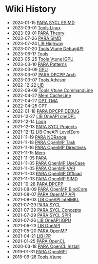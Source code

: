 # Wiki History

- 2024-01-15        [PARA SYCL ESIMD](/0011_PARA_SYCL_ESIMD)
- 2023-09-01        [Tools Linux](/0005_Tools_Linux)
- 2023-09-01        [PARA Theory](/0012_PARA_Theory)
- 2023-07-26        [PARA SIMD](/0013_PARA_SIMD)
- 2023-07-24        [LIB Highway](/0045_LIB_Highway)
- 2023-07-20        [Tools Vtune DebugAPI](/0010_Tools_Vtune_DebugAPI)
- 2023-06-17        [Tools](/0004_Tools)
- 2023-05-25        [Tools Vtune iGPU](/0009_Tools_Vtune_iGPU)
- 2023-03-10        [PARA Patterns](/0014_PARA_Patterns)
- 2023-03-09        [GPU](/0046_GPU)
- 2023-03-07        [PARA DPCPP Arch](/0015_PARA_DPCPP_Arch)
- 2023-03-07        [Tools Advisor](/0008_Tools_Advisor)
- 2022-12-22        [LIB](/0044_LIB)
- 2022-09-09        [Tools Vtune CommandLine](/0007_Tools_Vtune_CommandLine)
- 2022-04-27        [Mem CacheLine](/0036_Mem_CacheLine)
- 2022-04-27        [OPT TMA](/0047_OPT_TMA)
- 2022-04-25        [OPT](/0003_OPT)
- 2022-01-18        [PARA DPCPP DEBUG](/0016_PARA_DPCPP_DEBUG)
- 2021-12-27        [LIB OneAPI oneDPL](/0043_LIB_OneAPI_oneDPL)
- 2021-12-14        [Loop](/0049_Loop)
- 2021-12-13        [PARA SYCL Projects](/0017_PARA_SYCL_Projects)
- 2021-12-12        [LIB OneAPI LevelZero](/0042_LIB_OneAPI_LevelZero)
- 2021-11-19        [PARA NDRange](/0018_PARA_NDRange)
- 2021-11-18        [PARA OpenMP Task](/0019_PARA_OpenMP_Task)
- 2021-11-16        [PARA OpenMP Directives](/0020_PARA_OpenMP_Directives)
- 2021-11-15        [Mem](/0037_Mem)
- 2021-11-05        [PARA](/0023_PARA)
- 2021-11-05        [PARA OpenMP UseCase](/0022_PARA_OpenMP_UseCase)
- 2021-11-05        [PARA OpenMP VAR](/0021_PARA_OpenMP_VAR)
- 2021-11-03        [PARA OpenMP Offload](/0024_PARA_OpenMP_Offload)
- 2021-11-03        [PARA OpenMP SIMD](/0025_PARA_OpenMP_SIMD)
- 2021-10-28        [PARA DPCPP](/0026_PARA_DPCPP)
- 2021-08-09        [PARA OpenMP BindCore](/0027_PARA_OpenMP_BindCore)
- 2021-08-07        [PARA OpenMP API](/0028_PARA_OpenMP_API)
- 2021-08-03        [LIB OneAPI IntelMKL](/0041_LIB_OneAPI_IntelMKL)
- 2021-07-29        [PARA SYCL](/0031_PARA_SYCL)
- 2021-07-29        [PARA SYCL Concepts](/0029_PARA_SYCL_Concepts)
- 2021-07-29        [PARA SYCL SPIR](/0030_PARA_SYCL_SPIR)
- 2021-07-26        [LIB OneAPI iGPU](/0040_LIB_OneAPI_iGPU)
- 2021-06-23        [LIB OneAPI](/0039_LIB_OneAPI)
- 2021-05-20        [ PARA OpenMP](/0032__PARA_OpenMP)
- 2021-04-21        [LIB IPP](/0038_LIB_IPP)
- 2021-01-25        [PARA OpenCL](/0033_PARA_OpenCL)
- 2020-03-18        [PARA OpenCL Install](/0034_PARA_OpenCL_Install)
- 2019-01-31        [PARA OpenMPI](/0035_PARA_OpenMPI)
- 2018-09-28        [Tools Vtune](/0006_Tools_Vtune)
